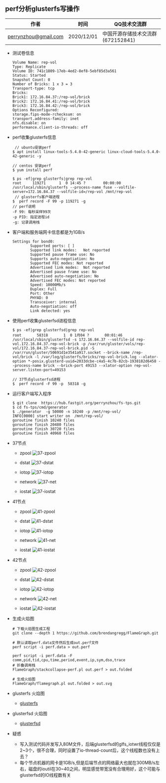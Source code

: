 ## perf分析glusterfs写操作

| 作者 | 时间 |QQ技术交流群 |
| ------ | ------ |------ |
| perrynzhou@gmail.com |2020/12/01 |中国开源存储技术交流群(672152841) |

- 测试卷信息

  ```
  Volume Name: rep-vol
  Type: Replicate
  Volume ID: 741c1809-17eb-4ed2-8ef8-5ebf85d3a561
  Status: Started
  Snapshot Count: 0
  Number of Bricks: 1 x 3 = 3
  Transport-type: tcp
  Bricks:
  Brick1: 172.16.84.37:/rep-vol/brick
  Brick2: 172.16.84.41:/rep-vol/brick
  Brick3: 172.16.84.42:/rep-vol/brick
  Options Reconfigured:
  storage.fips-mode-rchecksum: on
  transport.address-family: inet
  nfs.disable: on
  performance.client-io-threads: off
  ```

  

- perf收集glusterfs信息

  ```
   // ubuntu安装perf
  $ apt install linux-tools-5.4.0-42-generic linux-cloud-tools-5.4.0-42-generic -y
  
  // centos 安装perf
  $ yum install perf
  
  $ ps -ef|grep glusterfs|grep rep-vol
  root     119271      1  0 14:45 ?        00:00:00 /usr/local/sbin/glusterfs --process-name fuse --volfile-server=172.16.84.37 --volfile-id=/rep-vol /mnt/rep-vol
   // glusterfs客户端进程
  $  perf record -F 99 -p 119271 -g
  // perf说明
  -F 99: 每秒采样99次
  -p PID: 指定进程id
  -g: 记录调用栈
  
  ```

- 客户端和服务端网卡信息都是为1GB/s

  ```
  Settings for bond0:
          Supported ports: [ ]
          Supported link modes:   Not reported
          Supported pause frame use: No
          Supports auto-negotiation: No
          Supported FEC modes: Not reported
          Advertised link modes:  Not reported
          Advertised pause frame use: No
          Advertised auto-negotiation: No
          Advertised FEC modes: Not reported
          Speed: 10000Mb/s
          Duplex: Full
          Port: Other
          PHYAD: 0
          Transceiver: internal
          Auto-negotiation: off
          Link detected: yes
  ```

  

- 使用perf收集glusterfsd进程信息

  ```
  $ ps -ef|grep glusterfsd|grep rep-vol
  root       58318       1  0 1月04 ?       00:01:46 /usr/local/sbin/glusterfsd -s 172.16.84.37 --volfile-id rep-vol.172.16.84.37.rep-vol-brick -p /var/run/gluster/vols/rep-vol/172.16.84.37-rep-vol-brick.pid -S /var/run/gluster/50691d1e3541a917.socket --brick-name /rep-vol/brick -l /var/log/glusterfs/bricks/rep-vol-brick.log --xlator-option *-posix.glusterd-uuid=2033dcbe-c4a5-4c7b-82cb-1938182d6458 --process-name brick --brick-port 49153 --xlator-option rep-vol-server.listen-port=49153
  
  // 37节点glusterfsd进程
  $  perf record -F 99 -p  58318 -g
  
  ```

- 运行客户端写入程序

  ```
  $ git clone  https://hub.fastgit.org/perrynzhou/fs-tps.git
  $ cd fs-tps/cmd/generator
  $ ./generator  -g 50000 -n 10240 -p /mnt/rep-vol/ 
  INFO[0000] start writer on  /mnt/rep-vol/               
  goroutine finish 10240 files
  goroutine finish 20480 files
  goroutine finish 30720 files
  goroutine finish 40960 files
  ```

-  37节点
    - zpool
    ![37-zpool](../../images/37-zpool.JPG)

    - dstat
    ![37-dstat](../../images/37-dstat.JPG)

    - iotop
    ![37-iotop](../../images/37-iotop.JPG)

    - network
    ![37-net](../../images/37-network-bw.JPG)

    - iostat
    ![37-iostat](../../images/37-iostat.JPG)

- 41节点
    - zpool
    ![41-zpool](../../images/41-zpool.JPG)

    - dstat
    ![41-dstat](../../images/41-dstat.JPG)

    - iotop
    ![41-iotop](../../images/41-iotop.JPG)

    - network
    ![41-net](../../images/41-netork-bw.JPG)

    - iostat
    ![41-iostat](../../images/41-iostat.JPG)

- 42节点
    - zpool
    ![42-zpool](../../images/42-zpool.JPG)

    - dstat
    ![42-dstat](../../images/42-dstat.JPG)

    - iotop
    ![42-iotop](../../images/42-iotop.JPG)

    - network
    ![42-net](../../images/42-network-bw.JPG)
    
    - iostat
    ![42-iostat](../../images/42-iostat.JPG)
  

- 生成火焰图

  ```
  # 下载火焰图生成工程
  git clone --depth 1 https://github.com/brendangregg/FlameGraph.git
  
  # 默认读取perf.data文件然后生成out.perf文件
  perf script -i perf.data > out.perf
  
  perf script -i perf.data -F comm,pid,tid,cpu,time,period,event,ip,sym,dso,trace
  # 折叠调用栈
  FlameGraph/stackcollapse-perf.pl out.perf > out.folded
  
  # 生成火焰图
  FlameGraph/flamegraph.pl out.folded > out.svg
  ```
- glusterfs 火焰图
  -  [glusterfs](../../images/glusterfs.svg)
- glusterfsd 火焰图
  -  [glusterfsd](../../images/glusterfsd.svg)
  

- 疑惑
  - 写入测试代码并发写入80M文件，后端glusterfsd的glfs_iotwr线程仅仅是2~3个，很不合理，同时设置了io-thread-count后，这个线程数也没有上去？
  - 每个节点机器的网卡是1GB/s,但是后端节点的网络最大也就在300MB/s左右，磁盘的ioutil在30~40之间，明显感觉带宽没有合理用好，这个可能与glusterfsd的IO线程数有关